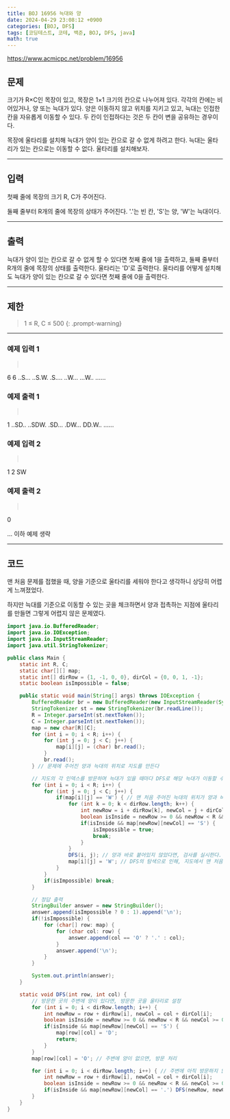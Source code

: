 ```yaml
---
title: BOJ 16956 늑대와 양
date: 2024-04-29 23:08:12 +0900
categories: [BOJ, DFS]
tags: [코딩테스트, 코테, 백준, BOJ, DFS, java]
math: true
---
```


<https://www.acmicpc.net/problem/16956>

## 문제
크기가 R×C인 목장이 있고, 목장은 1×1 크기의 칸으로 나누어져 있다. 각각의 칸에는 비어있거나, 양 또는 늑대가 있다. 양은 이동하지 않고 위치를 지키고 있고, 늑대는 인접한 칸을 자유롭게 이동할 수 있다. 두 칸이 인접하다는 것은 두 칸이 변을 공유하는 경우이다.

목장에 울타리를 설치해 늑대가 양이 있는 칸으로 갈 수 없게 하려고 한다. 늑대는 울타리가 있는 칸으로는 이동할 수 없다. 울타리를 설치해보자.

---
## 입력
첫째 줄에 목장의 크기 R, C가 주어진다.

둘째 줄부터 R개의 줄에 목장의 상태가 주어진다. '.'는 빈 칸, 'S'는 양, 'W'는 늑대이다.

---
## 출력
늑대가 양이 있는 칸으로 갈 수 없게 할 수 있다면 첫째 줄에 1을 출력하고, 둘째 줄부터 R개의 줄에 목장의 상태를 출력한다. 울타리는 'D'로 출력한다. 울타리를 어떻게 설치해도 늑대가 양이 있는 칸으로 갈 수 있다면 첫째 줄에 0을 출력한다.

---
## 제한
> 1 ≤ R, C ≤ 500
{: .prompt-warning}

---
### 예제 입력 1
> <pre>
6 6
..S...
..S.W.
.S....
..W...
...W..
......
> </pre>

### 예제 출력 1
> <pre>
1
..SD..
..SDW.
.SD...
.DW...
DD.W..
......
> </pre>

### 예제 입력 2
> <pre>
1 2
SW
> </pre>

### 예제 출력 2
> <pre>
0
> </pre>

... 이하 예제 생략

---
## 코드

맨 처음 문제를 접했을 때, 양을 기준으로 울타리를 세워야 한다고 생각하니 상당히 어렵게 느껴졌었다.

하지만 늑대를 기준으로 이동할 수 있는 곳을 체크하면서 양과 접촉하는 지점에 울타리를 만들면 그렇게 어렵지 않은 문제였다.

```java
import java.io.BufferedReader;
import java.io.IOException;
import java.io.InputStreamReader;
import java.util.StringTokenizer;

public class Main {
    static int R, C;
    static char[][] map;
    static int[] dirRow = {1, -1, 0, 0}, dirCol = {0, 0, 1, -1};
    static boolean isImpossible = false;

    public static void main(String[] args) throws IOException {
        BufferedReader br = new BufferedReader(new InputStreamReader(System.in));
        StringTokenizer st = new StringTokenizer(br.readLine());
        R = Integer.parseInt(st.nextToken());
        C = Integer.parseInt(st.nextToken());
        map = new char[R][C];
        for (int i = 0; i < R; i++) {
            for (int j = 0; j < C; j++) {
                map[i][j] = (char) br.read();
            }
            br.read();
        } // 문제에 주어진 양과 늑대의 위치로 지도를 만든다

        // 지도의 각 인덱스를 방문하며 늑대가 있을 때마다 DFS로 해당 늑대가 이동할 수 있는 지역을 탐색한다.
        for (int i = 0; i < R; i++) {
            for (int j = 0; j < C; j++) {
                if(map[i][j] == 'W') { // 맨 처음 주어진 늑대의 위치가 양과 바로 붙어있다면, 불가능한 경우이므로 검사를 종료한다.
                    for (int k = 0; k < dirRow.length; k++) {
                        int newRow = i + dirRow[k], newCol = j + dirCol[k];
                        boolean isInside = newRow >= 0 && newRow < R && newCol >= 0 && newCol < C;
                        if(isInside && map[newRow][newCol] == 'S') {
                            isImpossible = true;
                            break;
                        }
                    }
                    DFS(i, j); // 양과 바로 붙어있지 않았다면, 검사를 실시한다.
                    map[i][j] = 'W'; // DFS의 탐색으로 인해, 지도에서 맨 처음 늑대의 위치가 'O'로 변한 것을 'W'로 되돌린다.
                }
            }
            if(isImpossible) break;
        }

        // 정답 출력
        StringBuilder answer = new StringBuilder();
        answer.append(isImpossible ? 0 : 1).append('\n');
        if(!isImpossible) {
            for (char[] row: map) {
                for (char col: row) {
                    answer.append(col == 'O' ? '.' : col);
                }
                answer.append('\n');
            }
        }

        System.out.println(answer);
    }

    static void DFS(int row, int col) {
        // 방문한 곳의 주변에 양이 있다면, 방문한 곳을 울타리로 설정
        for (int i = 0; i < dirRow.length; i++) {
            int newRow = row + dirRow[i], newCol = col + dirCol[i];
            boolean isInside = newRow >= 0 && newRow < R && newCol >= 0 && newCol < C;
            if(isInside && map[newRow][newCol] == 'S') {
                map[row][col] = 'D';
                return;
            }
        }
        map[row][col] = 'O'; // 주변에 양이 없으면, 방문 처리

        for (int i = 0; i < dirRow.length; i++) { // 주변에 아직 방문하지 않은 곳이 있으면 DFS로 방문
            int newRow = row + dirRow[i], newCol = col + dirCol[i];
            boolean isInside = newRow >= 0 && newRow < R && newCol >= 0 && newCol < C;
            if(isInside && map[newRow][newCol] == '.') DFS(newRow, newCol);
        }
    }
}
```
